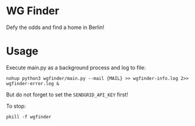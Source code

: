 # WG Finder

Defy the odds and find a home in Berlin!

# Usage

Execute main.py as a background process and log to file:

```
nohup python3 wgfinder/main.py --mail {MAIL} >> wgfinder-info.log 2>> wgfinder-error.log &
```
But do not forget to set the `SENDGRID_API_KEY` first!

To stop:

```
pkill -f wgfinder
```
